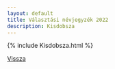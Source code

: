 ```yaml
---
layout: default
title: Választási névjegyzék 2022
description: Kisdobsza
---
```


{% include Kisdobsza.html %}

[Vissza](./)